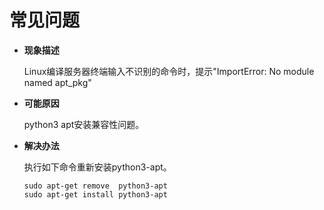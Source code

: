 # 常见问题<a name="ZH-CN_TOPIC_0000001166804465"></a>

-   **现象描述**

    Linux编译服务器终端输入不识别的命令时，提示"ImportError: No module named apt\_pkg"

-   **可能原因**

    python3 apt安装兼容性问题。

-   **解决办法**

    执行如下命令重新安装python3-apt。

    ```
    sudo apt-get remove  python3-apt
    sudo apt-get install python3-apt
    ```


